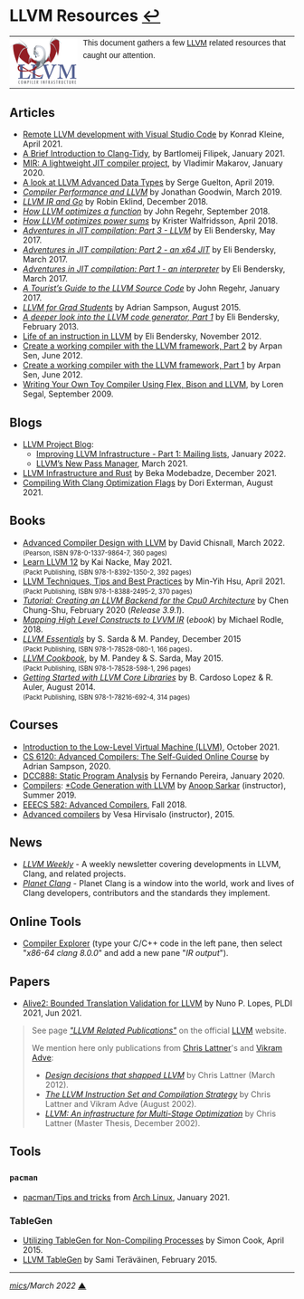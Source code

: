 # <span id="top">LLVM Resources</span> <span style="size:30%;"><a href="README.md">↩</a></span>

<table style="font-family:Helvetica,Arial;font-size:14px;line-height:1.6;">
  <tr>
  <td style="border:0;padding:0 10px 0 0;min-width:120px;"><a href="https://llvm.org/" rel="external"><img src="docs/images/llvm.png" width="120" alt="LLVM logo"/></a></td>
  <td style="border:0;padding:0;vertical-align:text-top;">This document gathers a few <a href="https://llvm.org/" rel="external">LLVM</a> related resources that caught our attention.
  </td>
  </tr>
</table>


## <span id="articles">Articles</span>

- [Remote LLVM development with Visual Studio Code][article_kleine] by Konrad Kleine, April 2021.
- [A Brief Introduction to Clang-Tidy][article_clang_tidy], by Bartlomeij Filipek, January 2021.
- [MIR: A lightweight JIT compiler project][article_mir], by Vladimir Makarov, January 2020.
- [A look at LLVM Advanced Data Types][article_data_types] by Serge Guelton, April 2019.
- [*Compiler Performance and LLVM*][article_compiler_perf] by Jonathan Goodwin, March 2019.
- [*LLVM IR and Go*][article_ir_go] by Robin Eklind, December 2018.
- [*How LLVM optimizes a function*](https://blog.regehr.org/archives/1603) by John Regehr, September 2018.
- [*How LLVM optimizes power sums*][article_power_sums] by Krister Walfridsson, April 2018.
- [*Adventures in JIT compilation: Part 3 - LLVM*](https://eli.thegreenplace.net/2017/adventures-in-jit-compilation-part-3-llvm/) by Eli Bendersky, May 2017.
- [*Adventures in JIT compilation: Part 2 - an x64 JIT*](https://eli.thegreenplace.net/2017/adventures-in-jit-compilation-part-2-an-x64-jit/) by Eli Bendersky, March 2017.
- [*Adventures in JIT compilation: Part 1 - an interpreter*](https://eli.thegreenplace.net/2017/adventures-in-jit-compilation-part-1-an-interpreter/) by Eli Bendersky, March 2017.
- [*A Tourist’s Guide to the LLVM Source Code*](https://blog.regehr.org/archives/1453) by John Regehr, January 2017.
- [*LLVM for Grad Students*](http://www.cs.cornell.edu/~asampson/blog/llvm.html) by Adrian Sampson, August 2015.
- [*A deeper look into the LLVM code generator, Part 1*](https://eli.thegreenplace.net/2013/02/25/a-deeper-look-into-the-llvm-code-generator-part-1) by Eli Bendersky, February 2013.
- [Life of an instruction in LLVM](https://eli.thegreenplace.net/2012/11/24/life-of-an-instruction-in-llvm) by Eli Bendersky, November 2012.
- [Create a working compiler with the LLVM framework, Part 2][article_sen_2] by Arpan Sen, June 2012.
- [Create a working compiler with the LLVM framework, Part 1][article_sen_1] by Arpan Sen, June 2012.
- [Writing Your Own Toy Compiler Using Flex, Bison and LLVM][article_toy_compiler], by Loren Segal, September 2009.

<!--
- [*Building an LLVM-based tool. Lessons learned*](https://lowlevelbits.org/building-an-llvm-based-tool.-lessons-learned/) by Alex Denisov, April 2019 ([EuroLLVM 2019](http://llvm.org/devmtg/2019-04/)).
-->

## <span id="blogs">Blogs</span>

- [LLVM Project Blog](https://blog.llvm.org/):
  - [Improving LLVM Infrastructure - Part 1: Mailing lists][blog_llvm2022], January 2022.
  - [LLVM’s New Pass Manager][blog_llvm2021], March 2021.
- [LLVM Infrastructure and Rust][blog_modebadze] by Beka Modebadze, December 2021.
- [Compiling With Clang Optimization Flags][blog_exterman] by Dori Exterman, August 2021.

## <span id="books">Books</span>

- [Advanced Compiler Design with LLVM][book_chisnall] by David Chisnall, March 2022.<br/><span style="font-size:80%;">(Pearson, ISBN  978-0-1337-9864-7, 360 pages)</span>
- [Learn LLVM 12][book_nacke] by Kai Nacke, May 2021.<br/><span style="font-size:80%;">(Packt Publishing, ISBN 978-1-8392-1350-2, 392 pages)</span>
- [LLVM Techniques, Tips and Best Practices][book_hsu] by Min-Yih Hsu, April 2021.<br/><span style="font-size:80%;">(Packt Publishing, ISBN 978-1-8388-2495-2, 370 pages)</span>
- [*Tutorial: Creating an LLVM Backend for the Cpu0 Architecture*][book_cpu0] by Chen Chung-Shu, February 2020 (*Release 3.9.1*).
- [*Mapping High Level Constructs to LVVM IR*](https://mapping-high-level-constructs-to-llvm-ir.readthedocs.io/en/latest/) (*ebook*) by Michael Rodle, 2018.
- [*LLVM Essentials*][book_sarda] by S. Sarda &amp; M. Pandey, December 2015<br/><span style="font-size:80%;">(Packt Publishing, ISBN 978-1-78528-080-1, 166 pages)</span>.
- [*LLVM Cookbook*][book_pandey], by M. Pandey &amp; S. Sarda, May 2015.<br/><span style="font-size:80%;">(Packt Publishing, ISBN 978-1-78528-598-1, 296 pages)</span>
- [*Getting Started with LLVM Core Libraries*][book_lopez] by B. Cardoso Lopez &amp; R. Auler, August 2014.<br/><span style="font-size:80%;">(Packt Publishing, ISBN 978-1-78216-692-4, 314 pages)</span>


## <span id="courses">Courses</span>

- [Introduction to the Low-Level Virtual Machine (LLVM)](https://www.youtube.com/playlist?list=PLDSTpI7ZVmVnvqtebWnnI8YeB8bJoGOyv), October 2021.
- [CS 6120: Advanced Compilers: The Self-Guided Online Course](https://www.cs.cornell.edu/courses/cs6120/2020fa/self-guided/) by Adrian Sampson, 2020.
- [DCC888: Static Program Analysis](https://homepages.dcc.ufmg.br/~fernando/classes/dcc888/) by Fernando Pereira, January 2020.
- [Compilers](https://anoopsarkar.github.io/compilers-class/index.html): [*Code Generation with LLVM](https://anoopsarkar.github.io/compilers-class/llvm-practice.html) by [Anoop Sarkar](https://www2.cs.sfu.ca/~anoop/) (instructor), Summer 2019.
- [EEECS 582: Advanced Compilers](http://web.eecs.umich.edu/~mahlke/courses/583f18/), Fall 2018.
- [Advanced compilers][course_hirvisalo] by Vesa Hirvisalo (instructor), 2015.

## <span id="news">News</span>

- [*LLVM Weekly*][news_llvmweekly] - A weekly newsletter covering developments in LLVM, Clang, and related projects.
- [*Planet Clang*][news_planet_clang] - Planet Clang is a window into the world, work and lives of Clang developers, contributors and the standards they implement.

<!--
- [LLVM Archive](https://www.linux-magazin.de/tag/llvm/) - Linux-Magazin.
-->


## <span id="tools">Online Tools</span>

- [Compiler Explorer][tools_godbolt] (type your C/C++ code in the left pane, then select "*x86-64 clang 8.0.0*" and add a new pane "*IR output*").


## <span id="papers">Papers</span>

- [Alive2: Bounded Translation Validation for LLVM](https://www.cs.utah.edu/~regehr/#pubs) by Nuno P. Lopes, PLDI 2021, Jun 2021.

> See page <a href="https://llvm.org/pubs/"><i>"LLVM Related Publications"</i></a> on the official <a href="https://llvm.org/" rel="external">LLVM</a> website.
> 
> We mention here only publications from <a href="http://nondot.org/~sabre/" rel="external">Chris Lattner</a>'s and <a href="https://vikram.cs.illinois.edu/">Vikram Adve</a>:
>
> - <a href="http://aosabook.org/en/llvm.html"><i>Design decisions that shapped LLVM</i></a> by Chris Lattner (March 2012).
> - <a href="https://llvm.org/pubs/2002-08-09-LLVMCompilationStrategy.pdf"><i>The LLVM Instruction Set and Compilation Strategy</i></a> by Chris Lattner and Vikram Adve (August 2002).
> - <a href="http://llvm.org/pubs/2002-12-LattnerMSThesis.html" rel="external"><i>LLVM: An infrastructure for Multi-Stage Optimization</i></a> by Chris Lattner (Master Thesis, December 2002).

## <span id="tools">Tools</span>

### `pacman`

- [pacman/Tips and tricks](https://wiki.archlinux.org/index.php/Pacman/Tips_and_trick]) from [Arch Linux](https://archlinux.org/), January 2021.

### TableGen

- [Utilizing TableGen for Non-Compiling Processes](https://www.embecosm.com/2015/04/14/utilizing-tablegen-for-non-compiling-processes/) by Simon Cook, April 2015.
- [LLVM TableGen](https://wiki.aalto.fi/display/t1065450/LLVM+TableGen) by Sami Teräväinen, February 2015.

<!--
## Footnotes

<a name="footnote_01">[1]</a> ***Visual Studio Locator*** [↩](#anchor_01)

<p style="margin:0 0 1em 20px;">
</p>
-->

***

*[mics](https://lampwww.epfl.ch/~michelou/)/March 2022* [**&#9650;**](#top)
<span id="bottom">&nbsp;</span>

<!-- link refs -->

[article_clang_tidy]: https://blog.wholetomato.com/2021/01/08/a-brief-introduction-to-clang-tidy-and-its-role-in-visual-assist/
[article_compiler_perf]: http://pling.jondgoodwin.com/post/compiler-performance/
[article_data_types]: https://developers.redhat.com/blog/2019/04/01/a-look-at-llvm-advanced-data-types-and-trivially-copyable-types/
[article_ir_go]: https://blog.gopheracademy.com/advent-2018/llvm-ir-and-go/
[article_kleine]: https://developers.redhat.com/blog/2021/04/22/remote-llvm-development-with-visual-studio-code#
[article_mir]: https://developers.redhat.com/blog/2020/01/20/mir-a-lightweight-jit-compiler-project/
[article_power_sums]: https://kristerw.blogspot.com/2019/04/how-llvm-optimizes-geometric-sums.html
[article_sen_1]: https://www.ibm.com/developerworks/library/os-createcompilerllvm1/index.html
[article_sen_2]: https://www.ibm.com/developerworks/library/os-createcompilerllvm2/index.html
[article_toy_compiler]: https://gnuu.org/2009/09/18/writing-your-own-toy-compiler/
[blog_exterman]: https://www.incredibuild.com/blog/compiling-with-clang-optimization-flags
[blog_llvm2021]: https://blog.llvm.org/posts/2021-03-26-the-new-pass-manager/
[blog_llvm2022]: https://blog.llvm.org/posts/2022-01-07-moving-to-discourse/
[blog_modebadze]: https://www.bexxmodd.com/log/llvm-infrastrucutre-and-rust/7
[book_chisnall]: https://www.amazon.com/Advanced-Compiler-Pearson-Software-Development/dp/013379864X
[book_cpu0]: https://jonathan2251.github.io/lbd/llvmstructure.html
[book_hsu]: https://www.packtpub.com/product/llvm-techniques-tips-and-best-practices-clang-and-middle-end-libraries/9781838824952
[book_lopez]: https://www.packtpub.com/application-development/getting-started-llvm-core-libraries
[book_nacke]: https://www.packtpub.com/product/learn-llvm-12/978183921350
[book_pandey]: https://www.packtpub.com/application-development/llvm-cookbook
[book_sarda]: https://www.packtpub.com/application-development/llvm-essentials
[course_hirvisalo]: https://wiki.aalto.fi/display/t1065450/Advanced+compilers+2015
[news_llvmweekly]: http://llvmweekly.org/ "LLVM Weekly"
[news_planet_clang]: http://planet.clang.org/ "Planet Clang"
[tools_godbolt]: https://www.godbolt.org/
